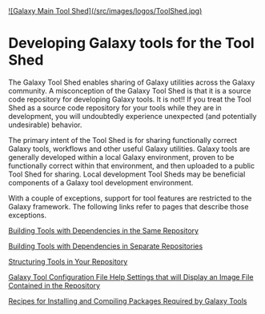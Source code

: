 <div class='center'> <a href='http://toolshed.g2.bx.psu.edu'>![Galaxy Main Tool Shed](/src/images/logos/ToolShed.jpg)</a> </div>

# Developing Galaxy tools for the Tool Shed

The Galaxy Tool Shed enables sharing of Galaxy utilities across the Galaxy community. A misconception of the Galaxy Tool Shed is that it is a source code repository for developing Galaxy tools. It is not!! If you treat the Tool Shed as a source code repository for your tools while they are in development, you will undoubtedly experience unexpected (and potentially undesirable) behavior.

The primary intent of the Tool Shed is for sharing functionally correct Galaxy tools, workflows and other useful Galaxy utilities. Galaxy tools are generally developed within a local Galaxy environment, proven to be functionally correct within that environment, and then uploaded to a public Tool Shed for sharing. Local development Tool Sheds may be beneficial components of a Galaxy tool development environment.

With a couple of exceptions, support for tool features are restricted to the Galaxy framework. The following links refer to pages that describe those exceptions.

[Building Tools with Dependencies in the Same Repository](/src/toolshed/tools-with-dependencies-in-same-repository/index.md)

[Building Tools with Dependencies in Separate Repositories](/src/toolshed/tools-with-dependencies-in-separate-repositories/index.md)

[Structuring Tools in Your Repository](/src/toolshed/a-tool-or-a-suite-per-repository/index.md)

[Galaxy Tool Configuration File Help Settings that will Display an Image File Contained in the Repository](/src/defining-images-in-tool-configs/index.md)

[Recipes for Installing and Compiling Packages Required by Galaxy Tools](/src/toolshed/tool-dependency-recipes/index.md)
